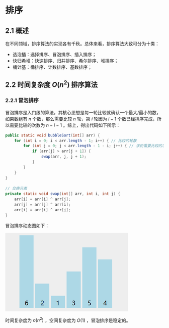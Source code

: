 # 排序

## 2.1 概述

在不同领域，排序算法的实现各有千秋。总体来看，排序算法大致可分为十类：

+ 选泡插：选择排序、冒泡排序、插入排序；
+ 快归希堆：快速排序、归并排序、希尔排序、堆排序；
+ 桶计基：桶排序、计数排序、基数排序；

## 2.2 时间复杂度 $O(n^2)$ 排序算法

### 2.2.1 冒泡排序

冒泡排序是入门级的算法，其核心思想是每一轮比较就确认一个最大/最小的数，如果数组有 $n$ 个数，那么需要比较 $n$ 轮，第 $i$ 轮因为 $i-1$ 个数已经排序完成，所以需要比较的次数为 $n-i-1$ 。综上，得出代码如下所示：

```java
public static void bubbleSort(int[] arr) {
    for (int i = 0; i < arr.length - 1; i++) { // 比较的轮数
        for (int j = 0; j < arr.length - 1 - i; j++) { // 该轮需要比较的次数
            if (arr[j] > arr[j + 1]) {
                swap(arr, j, j + 1);
            }
        }
    }
}

// 交换元素
private static void swap(int[] arr, int i, int j) {
    arr[i] = arr[i] ^ arr[j];
    arr[j] = arr[j] ^ arr[i];
    arr[i] = arr[i] ^ arr[j];
}
```

冒泡排序动态图如下：

![动态规划01背包问题详细图解](../../src/main/resources/images/bubble_sort_dynamic_demonstration.gif)

时间复杂度为 $o(n^2)$ ，空间复杂度为 $O(1)$ ，冒泡排序是稳定的。
